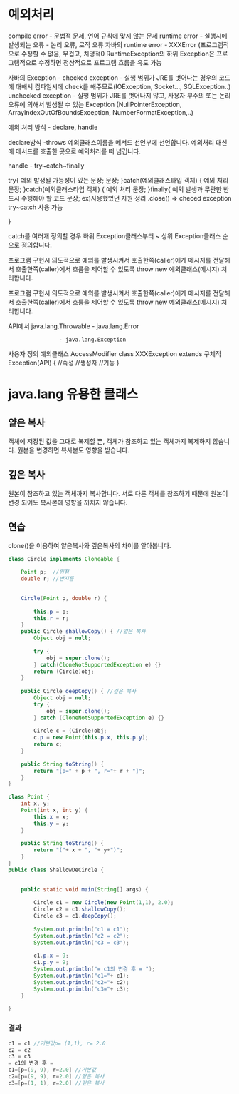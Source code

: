 # 예외처리



compile error - 문법적 문제, 언어 규칙에 맞지 않는 문제
runtime error - 실행시에 발생되는 오류 - 논리 오류, 로직 오류
자바의  runtime error - XXXError (프로그램적으로 수정할 수 없음, 무겁고, 치명적0
                        RuntimeException의 하위 Exception은 프로그램적으로 수정하면 정상적으로 프로그램 흐름을 유도 가능

자바의 Exception - checked exception - 실행 범위가 JRE를 벗어나는 경우의 코드에 대해서 컴파일시에 check를 해주므로(IOException, Socket..., SQLException..)
                   unchecked exception - 실행 범위가 JRE를 벗어나지 않고, 사용자 부주의 또는 논리 오류에 의해서 발생될 수 있는 Exception (NullPointerException, ArrayIndexOutOfBoundsException, NumberFormatException,..)

예외 처리 방식 - declare, handle

declare방식 -throws 예외클래스이름을  메서드 선언부에 선언합니다.
             예외처리 대신에 메서드를 호출한 곳으로 예외처리를 떠 넘깁니다.

handle - try~catch~finally

try{
    예외 발생될 가능성이 있는 문장;
    문장;
   }catch(예외클래스타입  객체) {
     예외 처리 문장;
   }catch(예외클래스타입 객체) {
     예외 처리 문장;
   }finally{
      예외 발생과 무관한 반드시 수행해야 할 코드 문장;
      ex)사용했었던 자원 정리   .close() => checed exception
      try~catch 사용 가능

   }


catch를 여러개 정의할 경우 하위 Exception클래스부터 ~ 상위 Exception클래스 순으로 정의합니다.

프로그램 구현시 의도적으로 예외를 발생시켜서 호출한쪽(caller)에게 메시지를 전달해서 
호출한쪽(caller)에서 흐름을 제어할 수 있도록 throw new 예외클래스(메시지) 처리합니다.



프로그램 구현시 의도적으로 예외를 발생시켜서 호출한쪽(caller)에게 메시지를 전달해서 
호출한쪽(caller)에서 흐름을 제어할 수 있도록 throw new 예외클래스(메시지) 처리합니다.

API에서 
java.lang.Throwable - java.lang.Error

                    - java.lang.Exception

사용자 정의 예외클래스
AccessModifier class XXXException extends 구체적 Exception(API) {
   //속성
   //생성자
   //기능
}



# java.lang 유용한 클래스

## 얕은 복사

객체에 저장된 값을 그대로 복제할 뿐, 객체가 참조하고 있는 객체까지 복제하지 않습니다. 원본을 변경하면  복사본도 영향을 받습니다.



## 깊은 복사

원본이 참조하고 있는 객체까지 복사합니다. 서로 다른 객체를 참조하기 때문에 원본이 변경 되어도 복사본에 영향을 끼치지 않습니다.



## 연습

clone()을 이용하여 얕은복사와 깊은복사의 차이를 알아봅니다.



```java
class Circle implements Cloneable {
	
	Point p;  //원점
	double r; //반지름

	
	Circle(Point p, double r) {
		
		this.p = p;
		this.r = r;	
	}
	public Circle shallowCopy() { //얕은 복사
		Object obj = null;
		
		try {
			obj = super.clone();
		} catch(CloneNotSupportedException e) {}
		return (Circle)obj;
	}
	
	public Circle deepCopy() { //깊은 복사
		Object obj = null;
		try {
			obj = super.clone();
		} catch (CloneNotSupportedException e) {}
		
		Circle c = (Circle)obj;
		c.p = new Point(this.p.x, this.p.y);
		return c;
	}
	
	public String toString() {
		return "[p=" + p + ", r="+ r + "]";
	}	
}

class Point {
	int x, y;
	Point(int x, int y) {
		this.x = x;
		this.y = y;
	}
	
	public String toString() {
		return "("+ x + ", "+ y+")";
	}
}
public class ShallowDeCircle {
	

	public static void main(String[] args) {
		
		Circle c1 = new Circle(new Point(1,1), 2.0);
		Circle c2 = c1.shallowCopy();
		Circle c3 = c1.deepCopy();
		
		System.out.println("c1 = c1");
		System.out.println("c2 = c2");
		System.out.println("c3 = c3");
		
		c1.p.x = 9;
		c1.p.y = 9;
		System.out.println("= c1의 변경 후 = ");
		System.out.println("c1="+ c1);
		System.out.println("c2="+ c2);
		System.out.println("c3="+ c3);
	}

}
```



### 결과



```java
c1 = c1 //기본값p= (1,1), r= 2.0
c2 = c2
c3 = c3
= c1의 변경 후 = 
c1=[p=(9, 9), r=2.0] //기본값 
c2=[p=(9, 9), r=2.0] //얕은 복사
c3=[p=(1, 1), r=2.0] //깊은 복사

```

